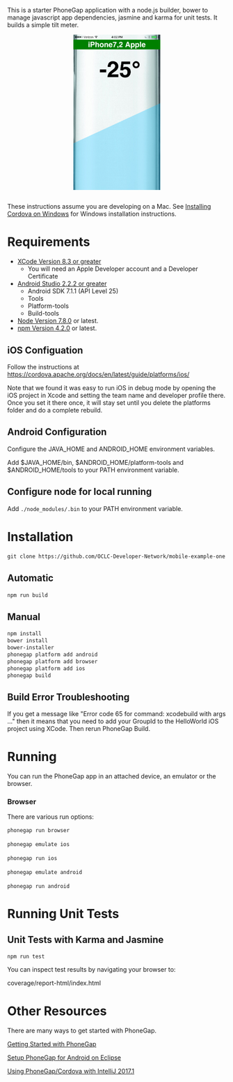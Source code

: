 This is a starter PhoneGap application with a node.js builder, bower to manage javascript app dependencies, jasmine and karma for unit tests. It builds a simple tilt meter.

<div style="width:100%; text-align:center; padding-bottom: 12px;">
<img src="https://github.com/geocolumbus/geomob/blob/master/screen_shot.png" width=200"/>
</div>

These instructions assume you are developing on a Mac. See [Installing Cordova on Windows](https://evothings.com/doc/build/cordova-install-windows.html) for Windows installation instructions.

# Requirements

* [XCode Version 8.3 or greater](https://developer.apple.com/xcode/downloads/)
    * You will need an Apple Developer account and a Developer Certificate
* [Android Studio 2.2.2 or greater](https://developer.android.com/studio/index.html)
    * Android SDK 7.1.1 (API Level 25)
    * Tools
    * Platform-tools
    * Build-tools
* [Node Version 7.8.0](https://nodejs.org/en/) or latest.
* [npm Version 4.2.0](https://www.npmjs.com/) or latest.

## iOS Configuation

Follow the instructions at https://cordova.apache.org/docs/en/latest/guide/platforms/ios/

Note that we found it was easy to run iOS in debug mode by opening the iOS project in Xcode and setting the team name and developer profile there. Once you set it there once, it will stay set until you delete the platforms folder and do a complete rebuild.

## Android Configuration

Configure the JAVA_HOME and ANDROID_HOME environment variables.

Add $JAVA_HOME/bin, $ANDROID_HOME/platform-tools and $ANDROID_HOME/tools to your PATH environment variable.

## Configure node for local running

Add ```./node_modules/.bin``` to your PATH environment variable.

# Installation

```git clone https://github.com/OCLC-Developer-Network/mobile-example-one```

## Automatic 

```npm run build```

## Manual


```
npm install
bower install
bower-installer
phonegap platform add android
phonegap platform add browser
phonegap platform add ios
phonegap build
```

## Build Error Troubleshooting

If you get a message like "Error code 65 for command: xcodebuild with args ..." then it means that you need to add your GroupId to the HelloWorld iOS project using XCode. Then rerun PhoneGap Build.


# Running

You can run the PhoneGap app in an attached device, an emulator or the browser.

### Browser

There are various run options:

```
phonegap run browser

phonegap emulate ios

phonegap run ios

phonegap emulate android

phonegap run android
```

# Running Unit Tests

## Unit Tests with Karma and Jasmine

```
npm run test
```

You can inspect test results by navigating your browser to:

coverage/report-html/index.html


# Other Resources

There are many ways to get started with PhoneGap.

[Getting Started with PhoneGap](http://phonegap.com/getstarted/)

[Setup PhoneGap for Android on Eclipse](http://www.tech-faq.com/setup-phonegap-for-android-on-eclipse.html)


[Using PhoneGap/Cordova with IntelliJ 2017.1](https://www.jetbrains.com/help/idea/2017.1/using-phonegap-cordova.html)
